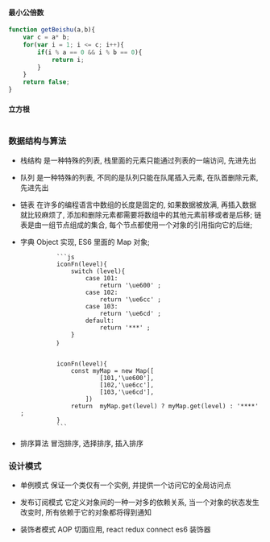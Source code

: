 #### 最小公倍数

```js
function getBeishu(a,b){
    var c = a* b;
    for(var i = 1; i <= c; i++){
        if(i % a == 0 && i % b == 0){
            return i;
        }
    }
    return false;
}
```

#### 立方根

```js

```



### 数据结构与算法

+ 栈结构        是一种特殊的列表, 栈里面的元素只能通过列表的一端访问, 先进先出

+ 队列          是一种特殊的列表, 不同的是队列只能在队尾插入元素, 在队首删除元素, 先进先出

+ 链表          在许多的编程语言中数组的长度是固定的, 如果数据被放满, 再插入数据就比较麻烦了, 添加和删除元素都需要将数组中的其他元素前移或者是后移; 链表是由一组节点组成的集合, 每个节点都使用一个对象的引用指向它的后继;

+ 字典          Object 实现, ES6 里面的 Map 对象; 

                ```js
                iconFn(level){
                    switch (level){
                        case 101:
                            return '\ue600' ;
                        case 102:
                            return '\ue6cc' ;
                        case 103:
                            return '\ue6cd' ;
                        default:
                            return '***' ;
                    }
                ｝


                iconFn(level){
                    const myMap = new Map([
                            [101,'\ue600'],
                            [102,'\ue6cc'],
                            [103,'\ue6cd'],
                        ])
                    return	myMap.get(level) ? myMap.get(level) : '****' ;
                }
                ```
+ 排序算法      冒泡排序, 选择排序, 插入排序



### 设计模式

+ 单例模式      保证一个类仅有一个实例, 并提供一个访问它的全局访问点

+ 发布订阅模式  它定义对象间的一种一对多的依赖关系, 当一个对象的状态发生改变时, 所有依赖于它的对象都将得到通知

+ 装饰者模式    AOP 切面应用, react redux connect  es6 装饰器
